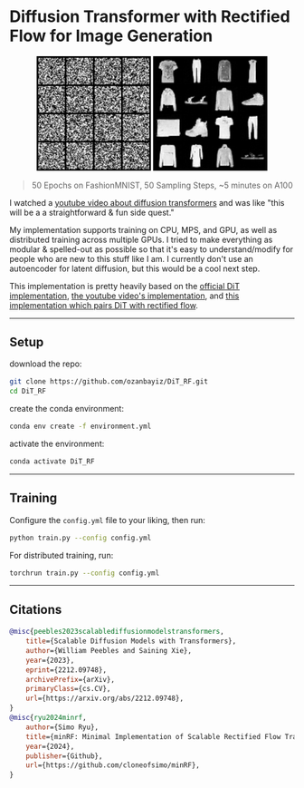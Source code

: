 # Diffusion Transformer with Rectified Flow for Image Generation

<p align="center">
    <img src="content/fashion_MNIST_generation.gif" width="40%" height="auto">
    <img src="content/fashion_MNIST_result.png" width="40%" height="auto">
</div>

<br>

> 50 Epochs on FashionMNIST, 50 Sampling Steps, ~5 minutes on A100

I watched a [youtube video about diffusion transformers](https://www.youtube.com/watch?v=aSLDXdc2hkk) and was like "this will be a a straightforward & fun side quest." 

My implementation supports training on CPU, MPS, and GPU, as well as distributed training across multiple GPUs. I tried to make everything as modular & spelled-out as possible so that it's easy to understand/modify for people who are new to this stuff like I am. I currently don't use an autoencoder for latent diffusion, but this would be a cool next step.

This implementation is pretty heavily based on the [official DiT implementation](https://github.com/facebookresearch/DiT/tree/main), [the youtube video's implementation](https://github.com/explainingai-code/DiT-PyTorch/tree/main/), and [this implementation which pairs DiT with rectified flow](https://github.com/cloneofsimo/minRF/tree/main).

---

## Setup
download the repo:
```bash
git clone https://github.com/ozanbayiz/DiT_RF.git
cd DiT_RF
```

create the conda environment:

```bash
conda env create -f environment.yml
```

activate the environment:

```bash
conda activate DiT_RF
```

---

## Training

Configure the `config.yml` file to your liking, then run:

```bash
python train.py --config config.yml
```
For distributed training, run:

```bash
torchrun train.py --config config.yml
```

---

## Citations
```bibtex
@misc{peebles2023scalablediffusionmodelstransformers,
    title={Scalable Diffusion Models with Transformers}, 
    author={William Peebles and Saining Xie},
    year={2023},
    eprint={2212.09748},
    archivePrefix={arXiv},
    primaryClass={cs.CV},
    url={https://arxiv.org/abs/2212.09748}, 
}
@misc{ryu2024minrf,
    author={Simo Ryu},
    title={minRF: Minimal Implementation of Scalable Rectified Flow Transformers},
    year={2024},
    publisher={Github},
    url={https://github.com/cloneofsimo/minRF},
}
```
